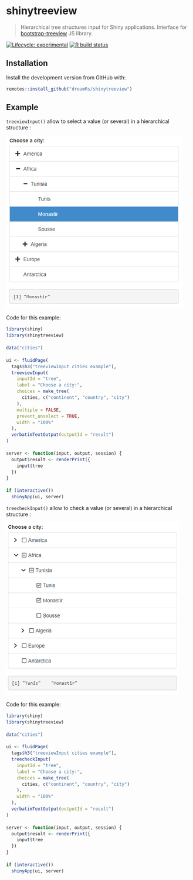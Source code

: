 
# shinytreeview

> Hierarchical tree structures input for Shiny applications. Interface for [bootstrap-treeview](https://github.com/patternfly/patternfly-bootstrap-treeview) JS library.

<!-- badges: start -->
[![Lifecycle: experimental](https://img.shields.io/badge/lifecycle-experimental-orange.svg)](https://www.tidyverse.org/lifecycle/#experimental)
[![R build status](https://github.com/dreamRs/shinytreeview/workflows/R-CMD-check/badge.svg)](https://github.com/dreamRs/shinytreeview/actions)
<!-- badges: end -->


## Installation

Install the development version from GitHub with:

```r
remotes::install_github("dreamRs/shinytreeview")
```

## Example

`treeviewInput()` allow to select a value (or several) in a hierarchical structure :

![](man/figures/example-treeview.png)

Code for this example:

```r
library(shiny)
library(shinytreeview)

data("cities")

ui <- fluidPage(
  tags$h3("treeviewInput cities example"),
  treeviewInput(
    inputId = "tree",
    label = "Choose a city:",
    choices = make_tree(
      cities, c("continent", "country", "city")
    ),
    multiple = FALSE,
    prevent_unselect = TRUE,
    width = "100%"
  ),
  verbatimTextOutput(outputId = "result")
)

server <- function(input, output, session) {
  output$result <- renderPrint({
    input$tree
  })
}

if (interactive())
  shinyApp(ui, server)
```



`treecheckInput()` allow to check a value (or several) in a hierarchical structure :

![](man/figures/example-treecheck.png)

Code for this example:

```r
library(shiny)
library(shinytreeview)

data("cities")

ui <- fluidPage(
  tags$h3("treeviewInput cities example"),
  treecheckInput(
    inputId = "tree",
    label = "Choose a city:",
    choices = make_tree(
      cities, c("continent", "country", "city")
    ),
    width = "100%"
  ),
  verbatimTextOutput(outputId = "result")
)

server <- function(input, output, session) {
  output$result <- renderPrint({
    input$tree
  })
}

if (interactive())
  shinyApp(ui, server)
```

